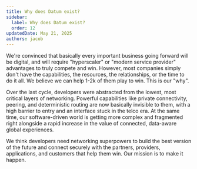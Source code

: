```yaml
---
title: Why does Datum exist?
sidebar:
  label: Why does Datum exist?
  order: 12
updatedDate: May 21, 2025
authors: jacob
---
```


We're convinced that basically every important business going forward will be digital, and will require "hyperscaler" or "modern service provider" advantages to truly compete and win. However, most companies simply don't have the capabilities, the resources, the relationships, or the time to do it all. We believe we can help 1-2k of them play to win. This is our "why".

Over the last cycle, developers were abstracted from the lowest, most critical layers of networking. Powerful capabilities like private connectivity, peering, and deterministic routing are now basically invisible to them, with a high barrier to entry and an interface stuck in the telco era. At the same time, our software-driven world is getting more complex and fragmented right alongside a rapid increase in the value of connected, data-aware global experiences.

We think developers need networking superpowers to build the best version of the future and connect securely with the partners, providers, applications, and customers that help them win. Our mission is to make it happen.